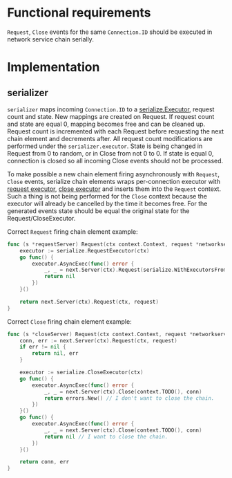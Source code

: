 # Functional requirements

`Request`, `Close` events for the same `Connection.ID` should be executed in network service chain serially.

# Implementation

## serializer

`serializer` maps incoming `Connection.ID` to a [serialize.Executor](https://github.com/edwarnicke/serialize/blob/master/serialize.go),
request count and state. New mappings are created on Request. If request count and state are equal 0, mapping becomes
free and can be cleaned up. Request count is incremented with each Request before requesting the next chain element and
decrements after. All request count modifications are performed under the `serializer.executor`. State is being changed
in Request from 0 to random, or in Close from not 0 to 0. If state is equal 0, connection is closed so all incoming
Close events should not be processed.

To make possible a new chain element firing asynchronously with `Request`, `Close` events, serialize chain elements wraps
per-connection executor with [request executor](https://github.com/edwarnicke/serialize/blob/master/executor.go#L36),
[close executor](https://github.com/edwarnicke/serialize/blob/master/executor.go#L40) and inserts them into the `Request`
context. Such a thing is not being performed for the `Close` context because the executor will already be cancelled by
the time it becomes free. For the generated events state should be equal the original state for the Request/CloseExecutor.

Correct `Request` firing chain element example:
```go
func (s *requestServer) Request(ctx context.Context, request *networkservice.NetworkServiceRequest) (*networkservice.Connection, error) {
    executor := serialize.RequestExecutor(ctx)
    go func() {
        executor.AsyncExec(func() error {
            _, _ = next.Server(ctx).Request(serialize.WithExecutorsFromContext(context.TODO(), ctx), request)
            return nil
        })
    }()

    return next.Server(ctx).Request(ctx, request)
}
```

Correct `Close` firing chain element example:
```go
func (s *closeServer) Request(ctx context.Context, request *networkservice.NetworkServiceRequest) (*networkservice.Connection, error) {
    conn, err := next.Server(ctx).Request(ctx, request)
    if err != nil {
        return nil, err
    }

    executor := serialize.CloseExecutor(ctx)
    go func() {
        executor.AsyncExec(func() error {
            _, _ = next.Server(ctx).Close(context.TODO(), conn)
            return errors.New() // I don't want to close the chain.
        })
    }()
    go func() {
        executor.AsyncExec(func() error {
            _, _ = next.Server(ctx).Close(context.TODO(), conn)
            return nil // I want to close the chain.
        })
    }()

    return conn, err
}
```
